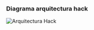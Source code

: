 ### Diagrama arquitectura hack
![Arquitectura Hack](https://github.com/user-attachments/assets/c23923ae-b345-486b-9f22-13951f7c84a8)
